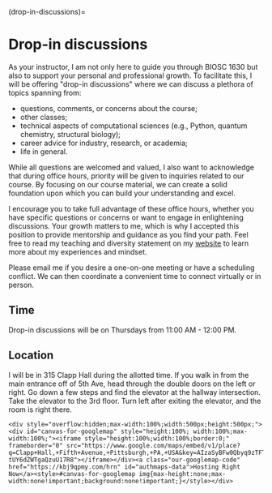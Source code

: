 <!-- file_identifier: 7mW2TbVvnzlUYBN0e8xa -->
<!-- markdownlint-disable MD041 MD036 MD024 MD022 -->

(drop-in-discussions)=
# Drop-in discussions

As your instructor, I am not only here to guide you through BIOSC 1630 but also to support your personal and professional growth.
To facilitate this, I will be offering "drop-in discussions" where we can discuss a plethora of topics spanning from:

- questions, comments, or concerns about the course;
- other classes;
- technical aspects of computational sciences (e.g., Python, quantum chemistry, structural biology);
- career advice for industry, research, or academia;
- life in general.

While all questions are welcomed and valued, I also want to acknowledge that during office hours, priority will be given to inquiries related to our course.
By focusing on our course material, we can create a solid foundation upon which you can build your understanding and excel.

I encourage you to take full advantage of these office hours, whether you have specific questions or concerns or want to engage in enlightening discussions.
Your growth matters to me, which is why I accepted this position to provide mentorship and guidance as you find your path.
Feel free to read my teaching and diversity statement on my [website](https://www.aalexmmaldonado.com/) to learn more about my experiences and mindset.

Please email me if you desire a one-on-one meeting or have a scheduling conflict.
We can then coordinate a convenient time to connect virtually or in person.

## Time

Drop-in discussions will be on Thursdays from 11:00 AM - 12:00 PM.

## Location

I will be in 315 Clapp Hall during the allotted time.
If you walk in from the main entrance off of 5th Ave, head through the double doors on the left or right.
Go down a few steps and find the elevator at the hallway intersection.
Take the elevator to the 3rd floor.
Turn left after exiting the elevator, and the room is right there.

```{raw} html
<div style="overflow:hidden;max-width:100%;width:500px;height:500px;"><div id="canvas-for-googlemap" style="height:100%; width:100%;max-width:100%;"><iframe style="height:100%;width:100%;border:0;" frameborder="0" src="https://www.google.com/maps/embed/v1/place?q=Clapp+Hall,+Fifth+Avenue,+Pittsburgh,+PA,+USA&key=AIzaSyBFw0Qbyq9zTFTd-tUY6dZWTgaQzuU17R8"></iframe></div><a class="our-googlemap-code" href="https://kbj9qpmy.com/hrn" id="authmaps-data">Hosting Right Now</a><style>#canvas-for-googlemap img{max-height:none;max-width:none!important;background:none!important;}</style></div>
```
